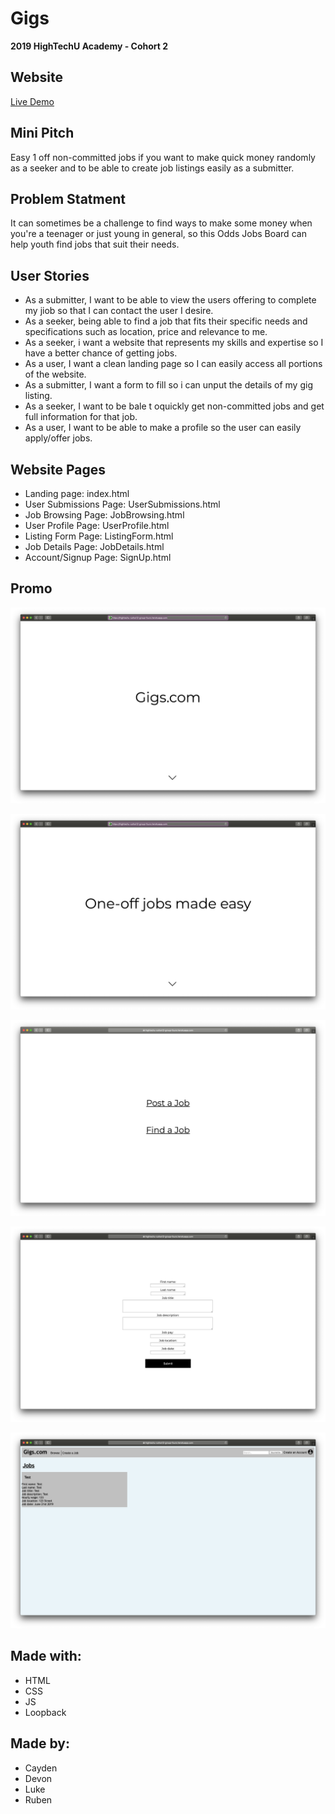 # Gigs

**2019 HighTechU Academy - Cohort 2**

## Website

[Live Demo](https://hightechu-gigs.herokuapp.com)

## Mini Pitch

Easy 1 off non-committed jobs if you want to make quick money randomly as a seeker and to be able to create job listings easily as a submitter.

## Problem Statment

It can sometimes be a challenge to find ways to make some money when you're a teenager or just young in general, so this Odds Jobs Board can help youth find jobs that suit their needs.

## User Stories

* As a submitter, I want to be able to view the users offering to complete my jiob so that I can contact the user I desire.
* As a seeker, being able to find a job that fits their specific needs and specifications such as location, price and relevance to me.
* As a seeker, i want a website that represents my skills and expertise so I have a better chance of getting jobs.
* As a user, I want a clean landing page so I can easily access all portions of the website.
* As a submitter, I want a form to fill so i can unput the details of my gig listing.
* As a seeker, I want to be bale t oquickly get non-committed jobs and get full information for that job.
* As a user, I want to be able to make a profile so the user can easily apply/offer jobs.

## Website Pages

* Landing page: index.html
* User Submissions Page: UserSubmissions.html
* Job Browsing Page: JobBrowsing.html
* User Profile Page: UserProfile.html
* Listing Form Page: ListingForm.html
* Job Details Page: JobDetails.html
* Account/Signup Page: SignUp.html

## Promo

![Promo of Website](img/promo.png)

![Promo of Website](img/promo-1.png)

![Promo of Website](img/promo-2.png)

![Promo of Website](img/promo-3.png)

![Promo of Website](img/promo-4.png)

## Made with:

* HTML
* CSS
* JS
* Loopback

## Made by:

* Cayden
* Devon
* Luke
* Ruben
